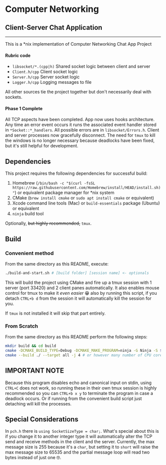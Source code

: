 # Computer Networking
## Client-Server Chat Application
___
This is a *nix implementation of Computer Networking Chat App Project

#### Rubric code
* `libsocket/*.(cpp|h)` Shared socket logic between client and server
* `Client.h/cpp` Client socket logic
* `Server.h/cpp` Server socket logic
* `Logger.h/cpp` Logging messages to file

All other sources tie the project together but don't necessarily deal with sockets.

#### Phase 1 Complete

All TCP aspects have been completed. App now uses hooks architecture. Any time an error event occurs it runs the associated event handler stored in `*Socket::*_handlers`. All possible errors are in `libsocket/Errors.h`. Client and server processes now gracefully disconnect. The need for `tmux` to kill the windows is no longer necessary because deadlocks have been fixed, but it's still helpful for development. 

## Dependencies

This project requires the following dependencies for successful build:

1. Homebrew (`/bin/bash -c "$(curl -fsSL https://raw.githubusercontent.com/Homebrew/install/HEAD/install.sh)"`) or equivalent package manager for *nix system
2. CMake (`brew install cmake` or `sudo apt install cmake` or equivalent)
3. Xcode command line tools (Mac) or `build-essentials` package (Ubuntu) or equivalent 
4. `ninja` build tool

Optionally, ~~but highly recommended,~~ `tmux`.

## Build

### Convenient method

From the same directory as this README, execute:
```bash
./build-and-start.sh # [build folder] [session name] <- optionals
```

This will build the project using CMake and fire up a tmux session with 1 server (port 33420) and 2 client panes automatically. It also enables mouse control for tmux to make it *even easier* 😁 also by running this script, if you detach `CTRL+b d` from the session it will automatically kill the session for you. 

If `tmux` is not installed it will skip that part entirely.

### From Scratch

From the same directory as this README perform the following steps:
```bash
mkdir build && cd build
cmake -DCMAKE_BUILD_TYPE=Debug -DCMAKE_MAKE_PROGRAM=ninja -G Ninja -S $PWD/..
cmake --build ./ --target all -j 4 # or however many number of CPU cores you want to use
```

## IMPORTANT NOTE

Because this program disables echo and canonical input on stdin, using `CTRL+C` does not work, so running these in their own tmux session is highly recommended so you can `CTRL+b x y` to terminate the program in case a deadlock occurs. Or if running from the convenient build script just detaching will kill the processes.

## Special Considerations

In `pch.h` there is `using SocketSizeType = char;`. What's special about this is if you change it to another integer type it will automatically alter the TCP send and receive methods in the client and the server. Currently, the max message size is 255 because it's a `char`, but setting it to `short` will raise the max message size to 65535 and the partial message loop will read two bytes instead of just one 🤓.